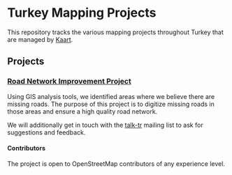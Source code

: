 # Turkey Mapping Projects
This repository tracks the various mapping projects throughout Turkey that are managed by [Kaart](https://github.com/KaartGroup/Turkey/blob/master/KAART.md "Kaart").

## Projects

### [Road Network Improvement Project](https://github.com/KaartGroup/Turkey/projects/1 "Project 1")
Using GIS analysis tools, we identified areas where we believe there are missing roads. The purpose of this project is to digitize missing roads in those areas and ensure a high quality road network.

We will additionally get in touch with the [talk-tr](https://lists.openstreetmap.org/listinfo/talk-tr) mailing list to ask for suggestions and feedback.

#### Contributors
The project is open to OpenStreetMap contributors of any experience level.
